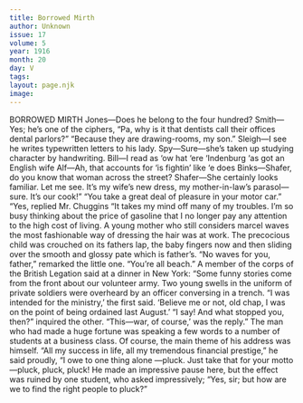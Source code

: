 ```yaml
---
title: Borrowed Mirth
author: Unknown
issue: 17
volume: 5
year: 1916
month: 20
day: V
tags:
layout: page.njk
image:
---
```

BORROWED MIRTH      Jones—Does he belong to the four hundred?   Smith—Yes; he’s one of the ciphers,      “Pa, why is it that dentists call their offices dental parlors?”   “Because they are drawing-rooms, my son.”      Sleigh—I see he writes typewritten letters to his lady.   Spy—Sure—she’s taken up studying character by handwriting.      Bill—I read as ‘ow hat ‘ere ‘Indenburg ‘as got an English wife   Alf—Ah, that accounts for ‘is fightin’ like ‘e does      Binks—Shafer, do you know that woman across the street?   Shafer—She certainly looks familiar. Let me see. It’s my wife’s new dress, my mother-in-law’s parasol—sure. It’s our cook!”      “You take a great deal of pleasure in your motor car.”   “Yes, replied Mr. Chuggins “It takes my mind off many of my troubles. I’m so busy thinking about the price of gasoline that I no longer pay any attention to the high cost of living.       A young mother who still considers marcel waves the most fashionable way of dressing the hair was at work.   The precocious child was crouched on its fathers lap, the baby fingers now and then sliding over the smooth and glossy pate which is father’s.   “No waves for you, father,” remarked the little one. “You’re all beach.”      A member of the corps of the British Legation said at a dinner in New York:   “Some funny stories come from the front about our volunteer army. Two young swells in the uniform of private soldiers were overheard by an officer conversing in a trench.   “I was intended for the ministry,’ the first said. ‘Believe me or not, old chap, I was on the point of being ordained last August.’   “I say! And what stopped you, then?” inquired the other.   “This—war, of course,’ was the reply.”      The man who had made a huge fortune was speaking a few words to a number of students at a business class. Of course, the main theme of his address was himself.    “All my success in life, all my tremendous financial prestige,” he said proudly, “I owe to one thing alone —pluck. Just take that for your motto—pluck, pluck, pluck!   He made an impressive pause here, but the effect was ruined by one student, who asked impressively;   “Yes, sir; but how are we to find the right people to pluck?”   

